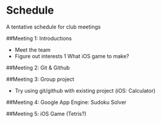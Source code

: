 Schedule
========
A tentative schedule for club meetings

##Meeting 1: Introductions
* Meet the team
* Figure out interests
     1  What iOS game to make?

##Meeting 2: Git & Github

##Meeting 3: Group project
* Try using git/github with existing project (iOS: Calculator)

##Meeting 4: Google App Engine: Sudoku Solver

##Meeting 5: iOS Game (Tetris?)

 

